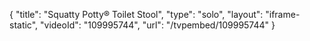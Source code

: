 {
    "title": "Squatty Potty&reg; Toilet Stool",
    "type": "solo",
    "layout": "iframe-static",
    "videoId": "109995744",
    "url": "\/tvpembed\/109995744"
}